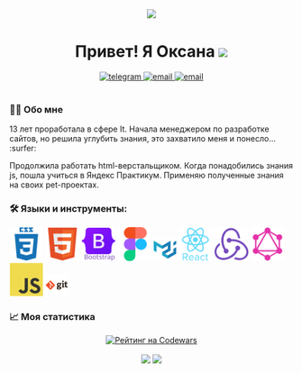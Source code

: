 <div id="header" align="center">
  <img src="https://media.giphy.com/media/LMcB8XospGZO8UQq87/giphy.gif" width="300"/>
</div>

<div align="center">
   <h1>Привет! Я Оксана <img src="https://media.giphy.com/media/hvRJCLFzcasrR4ia7z/giphy.gif" width="25px"> </h1>
</div>

<div id="contact"  align="center">
  <a href="http://t.me/bel4ena">
    <img src="https://img.shields.io/badge/telegram-blue?style=for-the-badge&logo=telegram&logoColor=white" alt="telegram"/>
  </a>
  <a href="mailto:oxidjini@ya.ru">
    <img src="https://img.shields.io/badge/E--mail-red?style=for-the-badge&logo=gmail&logoColor=white" alt="email"/>
  </a>
  <a href="mailto:https://wa.me/79055329677?text=%D0%9F%D1%80%D0%B8%D0%B2%D0%B5%D1%82!%20%F0%9F%91%8B">
    <img src="https://img.shields.io/badge/WhatsApp-green?style=for-the-badge&logo=whatsapp&logoColor=white" alt="email"/>
  </a>
  
 
</div>
<div id="counter" align="center">
  <img src="https://komarev.com/ghpvc/?username=bel4enka&style=flat-square&color=blue" alt=""/>
</div>



### :woman_technologist: Обо мне
<p>13 лет проработала в сфере It. Начала менеджером по разработке сайтов, но решила углубить знания, это захватило меня и понесло... :surfer:</p>
<p>Продолжила работать html-верстальщиком. Когда понадобились знания js, пошла учиться в Яндекс Практикум. Применяю полученные знания на своих pet-проектах.</p>

### :hammer_and_wrench: Языки и инструменты:


<div>
  <img src="https://github.com/devicons/devicon/blob/master/icons/css3/css3-plain-wordmark.svg"  title="CSS3" alt="CSS" width="60" height="60"/>
  <img src="https://github.com/devicons/devicon/blob/master/icons/html5/html5-original.svg" title="HTML5" alt="HTML" width="60" height="60"/>
  <img src="https://github.com/devicons/devicon/blob/master/icons/bootstrap/bootstrap-original-wordmark.svg" title="bootstrap" alt="bootstrap" width="60" height="60"/>
  <img src="https://github.com/devicons/devicon/blob/master/icons/figma/figma-original.svg" title="figma" alt="figma" width="60" height="60"/>
  <img src="https://github.com/devicons/devicon/blob/master/icons/materialui/materialui-original.svg" title="Material UI" alt="Material UI" width="40" height="40"/>
  <img src="https://github.com/devicons/devicon/blob/master/icons/react/react-original-wordmark.svg" title="React" alt="React" width="60" height="60"/>
  <img src="https://github.com/devicons/devicon/blob/master/icons/redux/redux-original.svg" title="Redux" alt="Redux " width="60" height="60"/>
  <img src="https://github.com/devicons/devicon/blob/master/icons/graphql/graphql-plain.svg" title="graphql" alt="graphql " width="60" height="60"/>
  <img src="https://github.com/devicons/devicon/blob/master/icons/javascript/javascript-original.svg" title="JavaScript" alt="JavaScript" width="60" height="60"/>
  <img src="https://github.com/devicons/devicon/blob/master/icons/git/git-original-wordmark.svg" title="Git" alt="Git" width="40" height="40"/>
</div>

### :chart_with_upwards_trend: Моя статистика

<div align="center">
  
[![Рейтинг на Codewars](https://www.codewars.com/users/bel4enka/badges/large)](https://www.codewars.com/users/bel4enka "Мой профиль на Codewars")
<br><br>
[<img src="https://github-readme-stats.vercel.app/api?username=bel4enka&hide=contribs&show_icons=true&border_color=c2cad0&count_private=true" height="140">](#) [<img src="https://github-readme-stats.vercel.app/api/top-langs/?username=bel4enka&layout=compact&border_color=d0d7de" height="140">](#)
</div>
